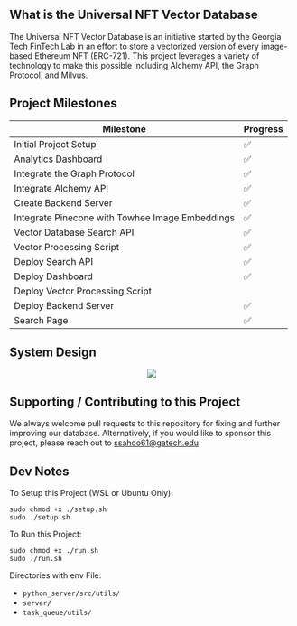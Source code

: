 ## What is the Universal NFT Vector Database

The Universal NFT Vector Database is an initiative started by the Georgia Tech FinTech Lab in an effort to store a vectorized version of every image-based Ethereum NFT (ERC-721). This project leverages a variety of technology to make this possible including Alchemy API, the Graph Protocol, and Milvus.

## Project Milestones

| **Milestone**                                   | **Progress** |
| ----------------------------------------------- | ------------ |
| Initial Project Setup                           | ✅           |
| Analytics Dashboard                             | ✅           |
| Integrate the Graph Protocol                    | ✅           |
| Integrate Alchemy API                           | ✅           |
| Create Backend Server                           | ✅           |
| Integrate Pinecone with Towhee Image Embeddings | ✅           |
| Vector Database Search API                      | ✅           |
| Vector Processing Script                        | ✅           |
| Deploy Search API                               | ✅           |
| Deploy Dashboard                                | ✅           |
| Deploy Vector Processing Script                 |              |
| Deploy Backend Server                           | ✅           |
| Search Page                                     | ✅           |

## System Design

<p align="center">
    <img src="https://i.ibb.co/XXWF6wx/system-design.png"/>
</p>

## Supporting / Contributing to this Project

We always welcome pull requests to this repository for fixing and further improving our database. Alternatively, if you would like to sponsor this project, please reach out to ssahoo61@gatech.edu

## Dev Notes

To Setup this Project (WSL or Ubuntu Only):

```
sudo chmod +x ./setup.sh
sudo ./setup.sh
```

To Run this Project:

```
sudo chmod +x ./run.sh
sudo ./run.sh
```

Directories with env File:

- `python_server/src/utils/`
- `server/`
- `task_queue/utils/`
